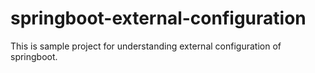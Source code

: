 # springboot-external-configuration
This is sample project for understanding external configuration of springboot.
